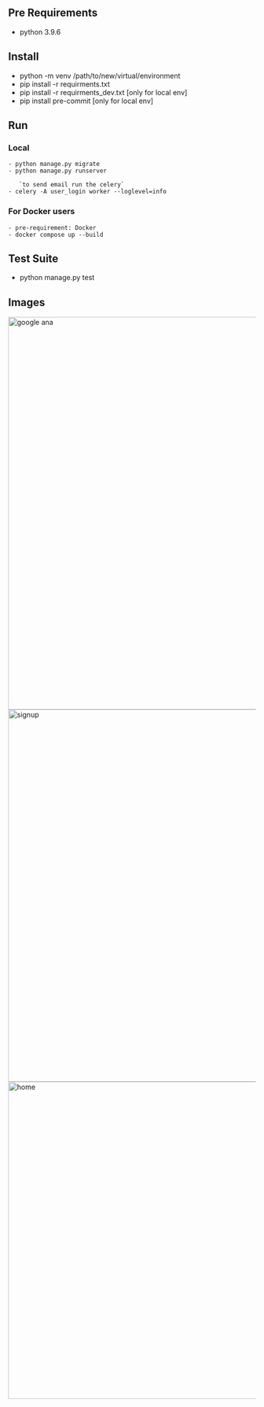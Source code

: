 ## Pre Requirements
  - python 3.9.6

## Install

  - python -m venv /path/to/new/virtual/environment
  - pip install -r requirments.txt
  - pip install -r requirments_dev.txt [only for local env]
  - pip install pre-commit [only for local env]

## Run
  ### Local
    - python manage.py migrate
    - python manage.py runserver
    
       `to send email run the celery`
    - celery -A user_login worker --loglevel=info
   ### For Docker users
    - pre-requirement: Docker
    - docker compose up --build

## Test Suite
  - python manage.py test


## Images
<img width="798" alt="google ana" src="https://github.com/melih-karakoc/user_login/assets/53266188/d1a201f5-f51b-480a-ab02-11221280c0f1">
<img width="757" alt="signup" src="https://github.com/melih-karakoc/user_login/assets/53266188/a86a7a13-6880-4eb4-8702-5d668c77b5aa">
<img width="645" alt="home" src="https://github.com/melih-karakoc/user_login/assets/53266188/d1ed6f98-19d9-477d-b8ec-d0f32ad6ae38">
